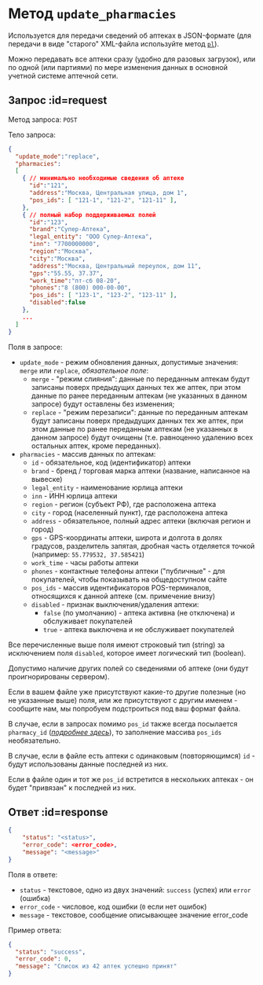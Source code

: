 # Метод `update_pharmacies`

Используется для передачи сведений об аптеках в JSON-формате (для передачи в виде "старого" XML-файла используйте метод [`pl`](pl.md)).

Можно передавать все аптеки сразу (удобно для разовых загрузок), или по одной (или партиями) по мере изменения данных в основной учетной системе аптечной сети. 

## Запрос :id=request

Метод запроса: `POST`

Тело запроса:

```json
{
  "update_mode":"replace",
  "pharmacies":
  [
    { // минимально необходимые сведения об аптеке
      "id":"121",
      "address":"Москва, Центральная улица, дом 1",
      "pos_ids": [ "121-1", "121-2", "121-11" ],
    },  
    { // полный набор поддерживаемых полей
      "id":"123",
      "brand":"Супер-Аптека",
      "legal_entity": "ООО Супер-Аптека",
      "inn": "7700000000",
      "region":"Москва",
      "city":"Москва",
      "address":"Москва, Центральный переулок, дом 11",
      "gps":"55.55, 37.37",
      "work_time":"пт-сб 08-20",
      "phones":"8 (800) 000-00-00",
      "pos_ids": [ "123-1", "123-2", "123-11" ],
      "disabled":false
    },
    ...
  ]
}
```

Поля в запросе:

* `update_mode` - режим обновления данных, допустимые значения: `merge` или `replace`, _обязательное поле_:
    * `merge` - "режим слияния": данные по переданным аптекам будут записаны поверх предыдущих данных тех же аптек, при этом данные по ранее переданным аптекам (не указанных в данном запросе) будут оставлены без изменения;
    * `replace` - "режим перезаписи": данные по переданным аптекам будут записаны поверх предыдущих данных тех же аптек, при этом данные по ранее переданным аптекам (не указанных в данном запросе) будут очищены (т.е. равноценно удалению всех остальных аптек, кроме переданных).
* `pharmacies` - массив данных по аптекам:
  * `id` - обязательное, код (идентификатор) аптеки
  * `brand` - бренд / торговая марка аптеки (название, написанное на вывеске)
  * `legal_entity` - наименование юрлица аптеки
  * `inn` - ИНН юрлица аптеки
  * `region` - регион (субъект РФ), где расположена аптека
  * `city` - город (населенный пункт), где расположена аптека
  * `address` - обязательное, полный адрес аптеки (включая регион и город)
  * `gps` - GPS-координаты аптеки, широта и долгота в долях градусов, разделитель запятая, дробная часть отделяется точкой (например: `55.779532, 37.585421`)
  * `work_time` - часы работы аптеки
  * `phones` - контактные телефоны аптеки ("публичные" - для покупателей, чтобы показывать на общедоступном сайте
  * `pos_ids` - массив идентификаторов POS-терминалов, относящихся к данной аптеке (см. примечение внизу)
  * `disabled` - признак выключения/удаления аптеки:
    * `false` (по умолчанию) - аптека активна (не отключена) и обслуживает покупателей
    * `true` - аптека выключена и не обслуживает покупателей
   
Все перечисленные выше поля имеют строковый тип (string) за исключением поля `disabled`, которое имеет логический тип (boolean).

Допустимо наличие других полей со сведениями об аптеке (они будут проигнорированы сервером). 

Если в вашем файле уже присутствуют какие-то другие полезные (но не указанные выше) поля, или же присутствуют с другим именем - сообщите нам, мы попробуем подстроиться под ваш формат файла.

В случае, если в запросах помимо `pos_id` также всегда посылается `pharmacy_id` (*[подробнее здесь](/like_changes#pharmacy_id)*), то заполнение массива `pos_ids` необязательно.

В случае, если в файле есть аптеки с одинаковым (повторяющимся) `id` - будут использованы данные последней из них.

Если в файле один и тот же `pos_id` встретится в нескольких аптеках - он будет "привязан" к последней из них.



## Ответ :id=response

```json
{
    "status": "<status>",
    "error_code": <error_code>,
    "message": "<message>"
}
```

Поля в ответе:

  * `status` - текстовое, одно из двух значений: `success` (успех) или `error` (ошибка)
  * `error_code` - числовое, код ошибки (`0` если нет ошибок)
  * `message` - текстовое, сообщение описывающее значение error_code

Пример ответа:
```json
{
  "status": "success",
  "error_code": 0,
  "message": "Список из 42 аптек успешно принят"
}
```